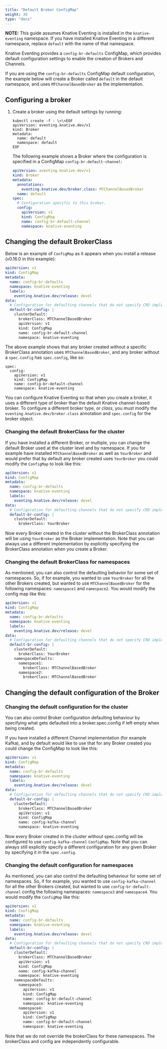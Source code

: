 ```yaml
---
title: "Default Broker ConfigMap"
weight: 30
type: "docs"
---
```


**NOTE:** This guide assumes Knative Eventing is installed in the `knative-eventing` namespace. If you have installed Knative Eventing in a different namespace, replace `default` with the name of that namespace.

Knative Eventing provides a `config-br-defaults` ConfigMap, which provides default configuration settings to enable the creation of Brokers and Channels.

If you are using the `config-br-defaults` ConfigMap default configuration, the example below will create a Broker called `default` in the default namespace, and uses `MTChannelBasedBroker` as the
implementation.

## Configuring a broker

1. Create a broker using the default settings by running:

    ```shell
    kubectl create -f - \<\<EOF
    apiVersion: eventing.knative.dev/v1
    kind: Broker
    metadata:
      name: default
      namespace: default
    EOF
    ```

    The following example shows a Broker where the configuration is specified in a ConfigMap `config-br-default-channel`:

    ```yaml
    apiVersion: eventing.knative.dev/v1
    kind: Broker
    metadata:
      annotations:
        eventing.knative.dev/broker.class: MTChannelBasedBroker
      name: default
    spec:
      # Configuration specific to this broker.
      config:
        apiVersion: v1
        kind: ConfigMap
        name: config-br-default-channel
        namespace: knative-eventing
    ```

## Changing the default BrokerClass

Below is an example of `ConfigMap` as it appears when you install a release (v0.16.0 in this example):

```yaml
apiVersion: v1
kind: ConfigMap
metadata:
  name: config-br-defaults
  namespace: knative-eventing
  labels:
    eventing.knative.dev/release: devel
data:
  # Configuration for defaulting channels that do not specify CRD implementations.
  default-br-config: |
    clusterDefault:
      brokerClass: MTChannelBasedBroker
      apiVersion: v1
      kind: ConfigMap
      name: config-br-default-channel
      namespace: knative-eventing
```

The above example shows that any broker created without a specific BrokerClass annotation uses
`MTChannelBasedBroker`, and any broker without a `spec.config` has `spec.config`, like so:

```
spec:
  config:
    apiVersion: v1
    kind: ConfigMap
    name: config-br-default-channel
    namespace: knative-eventing
```

You can configure Knative Eventing so that when you create a broker, it uses a different type of
broker than the default Knative channel-based broker.
To configure a different broker type, or *class*, you must modify the
`eventing.knative.dev/broker.class` annotation and `spec.config` for the broker object.

### Changing the default BrokerClass for the cluster

If you have installed a different Broker, or multiple, you can change the
default Broker used at the cluster level and by namespace. If you for example
have installed `MTChannelBasedBroker` as well as `YourBroker` and would prefer
that by default any broker created uses `YourBroker` you could modify the
`ConfigMap` to look like this:

```yaml
apiVersion: v1
kind: ConfigMap
metadata:
  name: config-br-defaults
  namespace: knative-eventing
  labels:
    eventing.knative.dev/release: devel
data:
  # Configuration for defaulting channels that do not specify CRD implementations.
  default-br-config: |
    clusterDefault:
      brokerClass: YourBroker
```

Now every Broker created in the cluster without the BrokerClass annotation will
be using `YourBroker` as the Broker implementation. Note that you can always use
a different implementation by explicitly specifying the BrokerClass annotation
when you create a Broker.

### Changing the default BrokerClass for namespaces

As mentioned, you can also control the defaulting behavior for some set of
namespaces. So, if for example, you wanted to use `YourBroker` for all the other
Brokers created, but wanted to use `MTChannelBasedBroker` for the following
namespaces: `namespace1` and `namespace2`. You would modify the config map like
this:

```yaml
apiVersion: v1
kind: ConfigMap
metadata:
  name: config-br-defaults
  namespace: knative-eventing
  labels:
    eventing.knative.dev/release: devel
data:
  # Configuration for defaulting channels that do not specify CRD implementations.
  default-br-config: |
    clusterDefault:
      brokerClass: YourBroker
    namespaceDefaults:
      namespace1:
        brokerClass: MTChannelBasedBroker
      namespace2:
        brokerClass: MTChannelBasedBroker
```


## Changing the default configuration of the Broker

### Changing the default configuration for the cluster

You can also control Broker configuration defaulting behaviour by specifying
what gets defaulted into a broker.spec.config if left empty when being created.

If you have installed a different Channel implementation (for example Kafka),
and by default would like to use that for any Broker created you could change
the ConfigMap to look like this:

```yaml
apiVersion: v1
kind: ConfigMap
metadata:
  name: config-br-defaults
  namespace: knative-eventing
  labels:
    eventing.knative.dev/release: devel
data:
  # Configuration for defaulting channels that do not specify CRD implementations.
  default-br-config: |
    clusterDefault:
      brokerClass: MTChannelBasedBroker
      apiVersion: v1
      kind: ConfigMap
      name: config-kafka-channel
      namespace: knative-eventing
```

Now every Broker created in the cluster without spec.config will be configured
to use `config-kafka-channel` `ConfigMap`. Note that you can always still
explicitly specify a different configuration for any given Broker by specifying
it in the `spec.config`.


### Changing the default configuration for namespaces

As mentioned, you can also control the defaulting behaviour for some set of
namespaces. So, if for example, you wanted to use `config-kafka-channel` for all
the other Brokers created, but wanted to use `config-br-default-channel` config
the following namespaces: `namespace3` and `namespace4`. You would modify the
`ConfigMap` like this:


```yaml
apiVersion: v1
kind: ConfigMap
metadata:
  name: config-br-defaults
  namespace: knative-eventing
  labels:
    eventing.knative.dev/release: devel
data:
  # Configuration for defaulting channels that do not specify CRD implementations.
  default-br-config: |
    clusterDefault:
      brokerClass: MTChannelBasedBroker
      apiVersion: v1
      kind: ConfigMap
      name: config-kafka-channel
      namespace: knative-eventing
    namespaceDefaults:
      namespace3:
        apiVersion: v1
        kind: ConfigMap
        name: config-br-default-channel
        namespace: knative-eventing
      namespace4:
        apiVersion: v1
        kind: ConfigMap
        name: config-br-default-channel
        namespace: knative-eventing
```

Note that we do not override the brokerClass for these namespaces. The
brokerClass and config are independently configurable.
